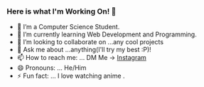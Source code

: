 ### Here is what I'm Working On! 👋


- 🔭 I’m a Computer Science Student.
- 🌱 I’m currently learning Web Development and Programming.
- 👯 I’m looking to collaborate on ...any cool projects
- 💬 Ask me about ...anything(I'll try my best :P)!
- 📫 How to reach me: ... DM Me -> [Instagram](https://www.instagram.com/gupta.raghav.01/)
- 😄 Pronouns: ... He/Him
- ⚡ Fun fact: ... I love watching anime .
